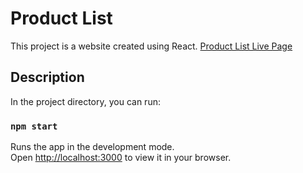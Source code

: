 # Product List
This project is a website created using React.
[Product List Live Page](https://productshadow.netlify.app/)
## Description
In the project directory, you can run:
### `npm start`
Runs the app in the development mode.\
Open [http://localhost:3000](http://localhost:3000) to view it in your browser.



 
